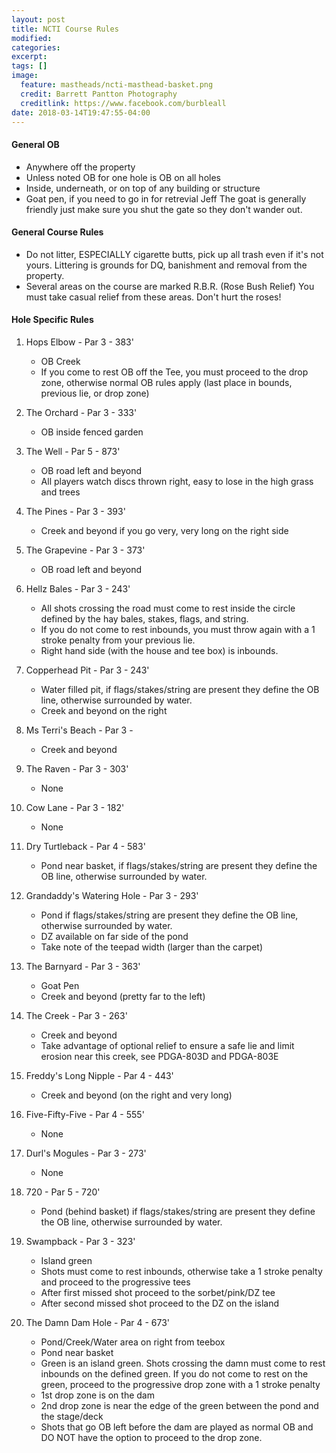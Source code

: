 ```yaml
---
layout: post
title: NCTI Course Rules
modified:
categories:
excerpt:
tags: []
image:
  feature: mastheads/ncti-masthead-basket.png
  credit: Barrett Pantton Photography
  creditlink: https://www.facebook.com/burbleall
date: 2018-03-14T19:47:55-04:00
---
```


#### General OB

- Anywhere off the property
- Unless noted OB for one hole is OB on all holes
- Inside, underneath, or on top of any building or structure
- Goat pen, if you need to go in for retrevial Jeff The goat is generally friendly just make sure you shut the gate so they don't wander out.

#### General Course Rules

- Do not litter, ESPECIALLY cigarette butts, pick up all trash even if it's not yours.  Littering is grounds for DQ, banishment and removal from the property.
- Several areas on the course are marked R.B.R. (Rose Bush Relief)  You must take casual relief from these areas.  Don't hurt the roses!

#### Hole Specific Rules

1. Hops Elbow - Par 3 - 383'
    - OB Creek
    - If you come to rest OB off the Tee, you must proceed to the drop zone, otherwise normal OB rules apply (last place in bounds, previous lie, or drop zone)

1. The Orchard - Par 3 - 333'
    - OB inside fenced garden

1. The Well - Par 5 - 873'
    - OB road left and beyond
    - All players watch discs thrown right, easy to lose in the high grass and trees

1. The Pines - Par 3 - 393'
    - Creek and beyond if you go very, very long on the right side

1. The Grapevine - Par 3 - 373'
    - OB road left and beyond

1. Hellz Bales - Par 3 - 243'
    - All shots crossing the road must come to rest inside the circle defined by the hay bales, stakes, flags, and string.
    - If you do not come to rest inbounds, you must throw again with a 1 stroke penalty from your previous lie.
    - Right hand side (with the house and tee box) is inbounds.

1. Copperhead Pit - Par 3 - 243'
    - Water filled pit, if flags/stakes/string are present they define the OB line, otherwise surrounded by water.
    - Creek and beyond on the right

1. Ms Terri's Beach - Par 3 -
    - Creek and beyond

1. The Raven - Par 3 - 303'
    - None

1. Cow Lane - Par 3 - 182'
    - None

1. Dry Turtleback - Par 4 - 583'
    - Pond near basket, if flags/stakes/string are present they define the OB line, otherwise surrounded by water.

1. Grandaddy's Watering Hole - Par 3 - 293'
    - Pond if flags/stakes/string are present they define the OB line, otherwise surrounded by water.
    - DZ available on far side of the pond
    - Take note of the teepad width (larger than the carpet)

1. The Barnyard - Par 3 - 363'
    - Goat Pen
    - Creek and beyond (pretty far to the left)

1. The Creek - Par 3 - 263'
    - Creek and beyond
    - Take advantage of optional relief to ensure a safe lie and limit erosion near this creek, see PDGA-803D and PDGA-803E

1. Freddy's Long Nipple - Par 4 - 443'
    - Creek and beyond (on the right and very long)

1. Five-Fifty-Five - Par 4 - 555'
    - None

1. Durl's Mogules - Par 3 - 273'
    - None

1. 720 - Par 5 - 720'
    - Pond (behind basket) if flags/stakes/string are present they define the OB line, otherwise surrounded by water.

1. Swampback - Par 3 - 323'
    - Island green
    - Shots must come to rest inbounds, otherwise take a 1 stroke penalty and proceed to the progressive tees
    - After first missed shot proceed to the sorbet/pink/DZ tee
    - After second missed shot proceed to the DZ on the island

1. The Damn Dam Hole - Par 4 - 673'
    - Pond/Creek/Water area on right from teebox
    - Pond near basket
    - Green is an island green.  Shots crossing the damn must come to rest inbounds on the defined green.  If you do not come to rest on the green, proceed to the progressive drop zone with a 1 stroke penalty
    - 1st drop zone is on the dam
    - 2nd drop zone is near the edge of the green between the pond and the stage/deck
    - Shots that go OB left before the dam are played as normal OB and DO NOT have the option to proceed to the drop zone.
